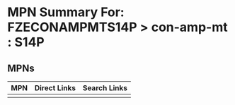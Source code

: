 



# MPN Summary For: FZECONAMPMTS14P > con-amp-mt : S14P

## MPNs
  

|MPN|Direct Links|Search Links|
| :--- | :--- | :--- |
||||
